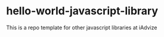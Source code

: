 # hello-world-javascript-library

This is a repo template for other javascript libraries at iAdvize
